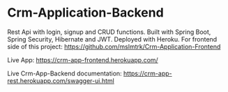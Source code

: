 # Crm-Application-Backend
Rest Api with login, signup and CRUD functions. Built with Spring Boot, Spring Security, Hibernate and JWT. Deployed with Heroku. For frontend side of this project: 
https://github.com/mslmtrk/Crm-Application-Frontend

Live App: https://crm-app-frontend.herokuapp.com/

Live Crm-App-Backend documentation: https://crm-app-rest.herokuapp.com/swagger-ui.html
